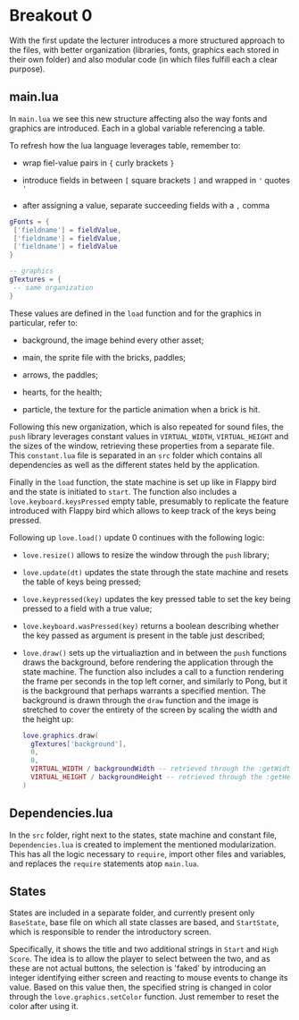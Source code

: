 # Breakout 0

With the first update the lecturer introduces a more structured approach to the files, with better organization (libraries, fonts, graphics each stored in their own folder) and also modular code (in which files fulfill each a clear purpose).

## main.lua

In `main.lua` we see this new structure affecting also the way fonts and graphics are introduced. Each in a global variable referencing a table.

To refresh how the lua language leverages table, remember to:

- wrap fiel-value pairs in `{` curly brackets `}`

- introduce fields in between `[` square brackets `]` and wrapped in `'` quotes `'`

- after assigning a value, separate succeeding fields with a `,` comma

```lua
gFonts = {
 ['fieldname'] = fieldValue,
 ['fieldname'] = fieldValue,
 ['fieldname'] = fieldValue
}

-- graphics
gTextures = {
 -- same organization
}
```

These values are defined in the `load` function and for the graphics in particular, refer to:

- background, the image behind every other asset;

- main, the sprite file with the bricks, paddles;

- arrows, the paddles;

- hearts, for the health;

- particle, the texture for the particle animation when a brick is hit.

Following this new organization, which is also repeated for sound files, the `push` library leverages constant values in `VIRTUAL_WIDTH`, `VIRTUAL_HEIGHT` and the sizes of the window, retrieving these properties from a separate file. This `constant.lua` file is separated in an `src` folder which contains all dependencies as well as the different states held by the application.

Finally in the `load` function, the state machine is set up like in Flappy bird and the state is initiated to `start`. The function also includes a `love.keyboard.keysPressed` empty table, presumably to replicate the feature introduced with Flappy bird which allows to keep track of the keys being pressed.

Following up `love.load()` update 0 continues with the following logic:

- `love.resize()` allows to resize the window through the `push` library;

- `love.update(dt)` updates the state through the state machine and resets the table of keys being pressed;

- `love.keypressed(key)` updates the key pressed table to set the key being pressed to a field with a true value;

- `love.keyboard.wasPressed(key)` returns a boolean describing whether the key passed as argument is present in the table just described;

- `love.draw()` sets up the virtualiaztion and in between the `push` functions draws the background, before rendering the application through the state machine. The function also includes a call to a function rendering the frame per seconds in the top left corner, and similarly to Pong, but it is the background that perhaps warrants a specified mention. The background is drawn through the `draw` function and the image is stretched to cover the entirety of the screen by scaling the width and the height up:

  ```lua
  love.graphics.draw(
    gTextures['background'],
    0,
    0,
    VIRTUAL_WIDTH / backgroundWidth -- retrieved through the :getWidth() function,
    VIRTUAL_HEIGHT / backgroundHeight -- retrieved through the :getHeight() function
  )
  ```

## Dependencies.lua

In the `src` folder, right next to the states, state machine and constant file, `Dependencies.lua` is created to implement the mentioned modularization. This has all the logic necessary to `require`, import other files and variables, and replaces the `require` statements atop `main.lua`.

## States

States are included in a separate folder, and currently present only `BaseState`, base file on which all state classes are based, and `StartState`, which is responsible to render the introductory screen.

Specifically, it shows the title and two additional strings in `Start` and `High Score`. The idea is to allow the player to select between the two, and as these are not actual buttons, the selection is 'faked' by introducing an integer identifying either screen and reacting to mouse events to change its value. Based on this value then, the specified string is changed in color through the `love.graphics.setColor` function. Just remember to reset the color after using it.
